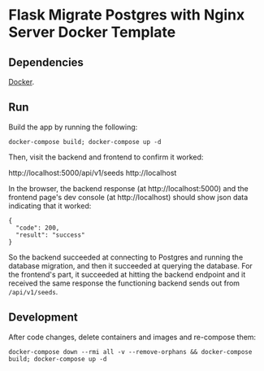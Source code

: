 # Flask Migrate Postgres with Nginx Server Docker Template

## Dependencies
[Docker](https://docs.docker.com/desktop/setup/install/mac-install/).

## Run
Build the app by running the following:

    docker-compose build; docker-compose up -d

Then, visit the backend and frontend to confirm it worked:

http://localhost:5000/api/v1/seeds 
http://localhost

In the browser, the backend response (at http://localhost:5000) and the frontend page's dev console (at http://localhost) should show json data indicating that it worked:


    {
      "code": 200,
      "result": "success"
    }


So the backend succeeded at connecting to Postgres and running the database migration, and then it succeeded at querying the database. For the frontend's part, it succeeded at hitting the backend endpoint and it received the same response the functioning backend sends out from `/api/v1/seeds`.

## Development

After code changes, delete containers and images and re-compose them:

    docker-compose down --rmi all -v --remove-orphans && docker-compose build; docker-compose up -d
